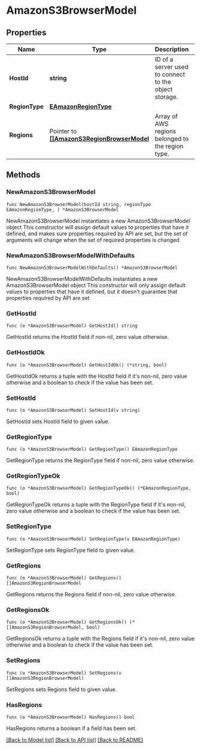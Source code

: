 # AmazonS3BrowserModel

## Properties

Name | Type | Description | Notes
------------ | ------------- | ------------- | -------------
**HostId** | **string** | ID of a server used to connect to the object storage. | 
**RegionType** | [**EAmazonRegionType**](EAmazonRegionType.md) |  | 
**Regions** | Pointer to [**[]AmazonS3RegionBrowserModel**](AmazonS3RegionBrowserModel.md) | Array of AWS regions belonged to the region type. | [optional] 

## Methods

### NewAmazonS3BrowserModel

`func NewAmazonS3BrowserModel(hostId string, regionType EAmazonRegionType, ) *AmazonS3BrowserModel`

NewAmazonS3BrowserModel instantiates a new AmazonS3BrowserModel object
This constructor will assign default values to properties that have it defined,
and makes sure properties required by API are set, but the set of arguments
will change when the set of required properties is changed

### NewAmazonS3BrowserModelWithDefaults

`func NewAmazonS3BrowserModelWithDefaults() *AmazonS3BrowserModel`

NewAmazonS3BrowserModelWithDefaults instantiates a new AmazonS3BrowserModel object
This constructor will only assign default values to properties that have it defined,
but it doesn't guarantee that properties required by API are set

### GetHostId

`func (o *AmazonS3BrowserModel) GetHostId() string`

GetHostId returns the HostId field if non-nil, zero value otherwise.

### GetHostIdOk

`func (o *AmazonS3BrowserModel) GetHostIdOk() (*string, bool)`

GetHostIdOk returns a tuple with the HostId field if it's non-nil, zero value otherwise
and a boolean to check if the value has been set.

### SetHostId

`func (o *AmazonS3BrowserModel) SetHostId(v string)`

SetHostId sets HostId field to given value.


### GetRegionType

`func (o *AmazonS3BrowserModel) GetRegionType() EAmazonRegionType`

GetRegionType returns the RegionType field if non-nil, zero value otherwise.

### GetRegionTypeOk

`func (o *AmazonS3BrowserModel) GetRegionTypeOk() (*EAmazonRegionType, bool)`

GetRegionTypeOk returns a tuple with the RegionType field if it's non-nil, zero value otherwise
and a boolean to check if the value has been set.

### SetRegionType

`func (o *AmazonS3BrowserModel) SetRegionType(v EAmazonRegionType)`

SetRegionType sets RegionType field to given value.


### GetRegions

`func (o *AmazonS3BrowserModel) GetRegions() []AmazonS3RegionBrowserModel`

GetRegions returns the Regions field if non-nil, zero value otherwise.

### GetRegionsOk

`func (o *AmazonS3BrowserModel) GetRegionsOk() (*[]AmazonS3RegionBrowserModel, bool)`

GetRegionsOk returns a tuple with the Regions field if it's non-nil, zero value otherwise
and a boolean to check if the value has been set.

### SetRegions

`func (o *AmazonS3BrowserModel) SetRegions(v []AmazonS3RegionBrowserModel)`

SetRegions sets Regions field to given value.

### HasRegions

`func (o *AmazonS3BrowserModel) HasRegions() bool`

HasRegions returns a boolean if a field has been set.


[[Back to Model list]](../README.md#documentation-for-models) [[Back to API list]](../README.md#documentation-for-api-endpoints) [[Back to README]](../README.md)


